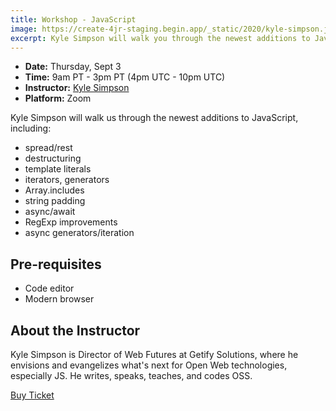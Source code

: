 ```yaml
---
title: Workshop - JavaScript
image: https://create-4jr-staging.begin.app/_static/2020/kyle-simpson.jpg
excerpt: Kyle Simpson will walk you through the newest additions to JavaScript!
---
```

<div id="speaker"><div class="speaker-photo" style="background-image:url('https://create-4jr-staging.begin.app/_static/2020/kyle-simpson.jpg'), linear-gradient(45deg, #112378, #17C37B);"></div></div>

- **Date:** Thursday, Sept 3
- **Time:** 9am PT - 3pm PT (4pm UTC - 10pm UTC)
- **Instructor:** [Kyle Simpson](https://me.getify.com/)
- **Platform:** Zoom

Kyle Simpson will walk us through the newest additions to JavaScript, including: 

- spread/rest
- destructuring
- template literals
- iterators, generators
- Array.includes
- string padding
- async/await
- RegExp improvements
- async generators/iteration

## Pre-requisites
- Code editor
- Modern browser

## About the Instructor

Kyle Simpson is Director of Web Futures at Getify Solutions, where he envisions and evangelizes what's next for Open Web technologies, especially JS. He writes, speaks, teaches, and codes OSS.

<div class="cta"><a href="https://ti.to/event-loop/cascadiajs-2020">Buy Ticket</a></div>
